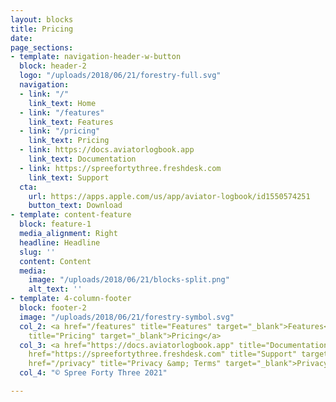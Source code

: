 ```yaml
---
layout: blocks
title: Pricing
date: 
page_sections:
- template: navigation-header-w-button
  block: header-2
  logo: "/uploads/2018/06/21/forestry-full.svg"
  navigation:
  - link: "/"
    link_text: Home
  - link: "/features"
    link_text: Features
  - link: "/pricing"
    link_text: Pricing
  - link: https://docs.aviatorlogbook.app
    link_text: Documentation
  - link: https://spreefortythree.freshdesk.com
    link_text: Support
  cta:
    url: https://apps.apple.com/us/app/aviator-logbook/id1550574251
    button_text: Download
- template: content-feature
  block: feature-1
  media_alignment: Right
  headline: Headline
  slug: ''
  content: Content
  media:
    image: "/uploads/2018/06/21/blocks-split.png"
    alt_text: ''
- template: 4-column-footer
  block: footer-2
  image: "/uploads/2018/06/21/forestry-symbol.svg"
  col_2: <a href="/features" title="Features" target="_blank">Features</a><br><a href="/pricing"
    title="Pricing" target="_blank">Pricing</a>
  col_3: <a href="https://docs.aviatorlogbook.app" title="Documentation" target="_blank">Documentation</a><br><a
    href="https://spreefortythree.freshdesk.com" title="Support" target="_blank">Support</a><br><a
    href="/privacy" title="Privacy &amp; Terms" target="_blank">Privacy &amp; Terms</a>
  col_4: "© Spree Forty Three 2021"

---
```

